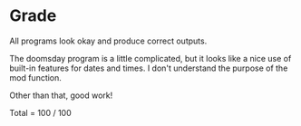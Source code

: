 # Grade

All programs look okay and produce correct outputs.

The doomsday program is a little complicated, but it looks like a nice use of built-in features for dates and times. I don't
understand the purpose of the mod function.

Other than that, good work!

Total = 100 / 100
